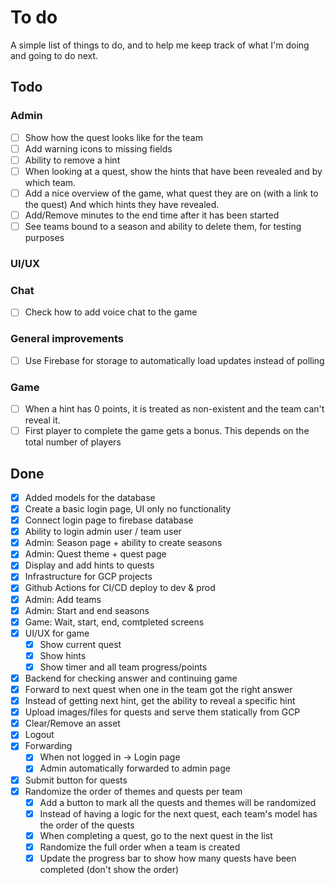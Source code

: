 # To do

A simple list of things to do, and to help me keep track of what I'm doing and going to do next.

## Todo

### Admin

- [ ] Show how the quest looks like for the team
- [ ] Add warning icons to missing fields
- [ ] Ability to remove a hint
- [ ] When looking at a quest, show the hints that have been revealed and by which team.
- [ ] Add a nice overview of the game, what quest they are on (with a link to the quest)
      And which hints they have revealed.
- [ ] Add/Remove minutes to the end time after it has been started
- [ ] See teams bound to a season and ability to delete them, for testing purposes

### UI/UX

### Chat

- [ ] Check how to add voice chat to the game

### General improvements

- [ ] Use Firebase for storage to automatically load updates instead of polling

### Game

- [ ] When a hint has 0 points, it is treated as non-existent and the team can't reveal it.
- [ ] First player to complete the game gets a bonus. This depends on the total number of players

## Done

- [x] Added models for the database
- [x] Create a basic login page, UI only no functionality
- [x] Connect login page to firebase database
- [x] Ability to login admin user / team user
- [x] Admin: Season page + ability to create seasons
- [x] Admin: Quest theme + quest page
- [x] Display and add hints to quests
- [x] Infrastructure for GCP projects
- [x] Github Actions for CI/CD deploy to dev & prod
- [x] Admin: Add teams
- [x] Admin: Start and end seasons
- [x] Game: Wait, start, end, comtpleted screens
- [x] UI/UX for game
  - [x] Show current quest
  - [x] Show hints
  - [x] Show timer and all team progress/points
- [x] Backend for checking answer and continuing game
- [x] Forward to next quest when one in the team got the right answer
- [x] Instead of getting next hint, get the ability to reveal a specific hint
- [x] Upload images/files for quests and serve them statically from GCP
- [x] Clear/Remove an asset
- [x] Logout
- [x] Forwarding
  - [x] When not logged in -> Login page
  - [x] Admin automatically forwarded to admin page
- [x] Submit button for quests
- [x] Randomize the order of themes and quests per team
  - [x] Add a button to mark all the quests and themes will be randomized
  - [x] Instead of having a logic for the next quest, each team's model has the order of the quests
  - [x] When completing a quest, go to the next quest in the list
  - [x] Randomize the full order when a team is created
  - [x] Update the progress bar to show how many quests have been completed (don't show the order)

